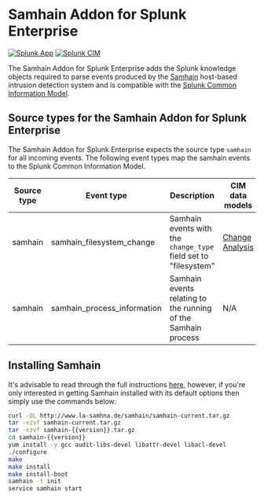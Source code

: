 # Samhain Addon for Splunk Enterprise
[![Splunk App](https://img.shields.io/badge/version-1.2.0-blue.svg)](https://splunkbase.splunk.com/app/3191) [![Splunk CIM](https://img.shields.io/badge/splunk%20cim-4.6.0-brightgreen.svg)](http://docs.splunk.com/Documentation/CIM/4.6.0/User/Overview)

The Samhain Addon for Splunk Enterprise adds the Splunk knowledge objects required to parse events produced by the [Samhain](http://www.la-samhna.de/samhain/) host-based intrusion detection system and is compatible with the [Splunk Common Information Model](http://docs.splunk.com/Documentation/CIM/latest/User/ChangeAnalysis).

## Source types for the Samhain Addon for Splunk Enterprise
The Samhain Addon for Splunk Enterprise expects the source type ```samhain``` for all incoming events.
The following event types map the samhain events to the Splunk Common Information Model.

| Source type   | Event type    | Description   | CIM data models |
| ------------- | ------------- | ------------- | ------------- |
| samhain  | samhain_filesystem_change  | Samhain events with the ```change_type``` field set to "filesystem" | [Change Analysis](http://docs.splunk.com/Documentation/CIM/latest/User/ChangeAnalysis) |
| samhain  | samhain_process_information | Samhain events relating to the running of the Samhain process | N/A |

## Installing Samhain
It's advisable to read through the full instructions [here](http://www.la-samhna.de/samhain/s_download.html), however, if you're only interested in getting Samhain installed with its default options then simply use the commands below:
```bash
curl -OL http://www.la-samhna.de/samhain/samhain-current.tar.gz
tar -xzvf samhain-current.tar.gz
tar -xzvf samhain-{{version}}.tar.gz
cd samhain-{{version}}
yum install -y gcc audit-libs-devel libattr-devel libacl-devel
./configure
make
make install
make install-boot
samhain -t init
service samhain start
```
